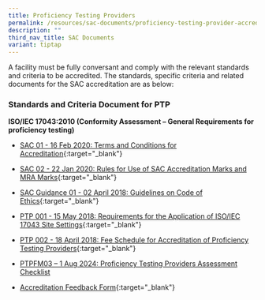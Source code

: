 ```yaml
---
title: Proficiency Testing Providers
permalink: /resources/sac-documents/proficiency-testing-provider-accreditation/
description: ""
third_nav_title: SAC Documents
variant: tiptap
---
```

<p>A facility must be fully conversant and comply with the relevant standards
and criteria to be accredited. The standards, specific criteria and related
documents for the SAC accreditation are as below:</p>
<h3>Standards and Criteria Document for PTP</h3>
<p><strong>ISO/IEC 17043:2010 (Conformity Assessment – General Requirements for proficiency testing)</strong>
</p>
<ul>
<li>
<p><a href="/files/Documents/Laboratory%20Accreditation/SAC-01-16Feb2020.pdf" rel="noopener noreferrer nofollow" target="_blank">SAC 01 - 16 Feb 2020: Terms and Conditions for Accreditation</a>{:target="_blank"}</p>
</li>
<li>
<p><a href="/files/Documents/Laboratory%20Accreditation/SAC-02-22-Jan-20.pdf" rel="noopener noreferrer nofollow" target="_blank">SAC 02 - 22 Jan 2020: Rules for Use of SAC Accreditation Marks and MRA Marks</a>{:target="_blank"}</p>
</li>
<li>
<p><a href="/files/Documents/SAC-Guidance-01-Guidelines-on-Code-of-Ethics-(02-April-2018).pdf" rel="noopener noreferrer nofollow" target="_blank">SAC Guidance 01 - 02 April 2018: Guidelines on Code of Ethics</a>{:target="_blank"}</p>
</li>
<li>
<p><a href="/files/Documents/proficiency-testing-providers/PTP-001-15-May-18.pdf" rel="noopener noreferrer nofollow" target="_blank">PTP 001 - 15 May 2018: Requirements for the Application of ISO/IEC 17043 Site Settings</a>{:target="_blank"}</p>
</li>
<li>
<p><a href="/files/Documents/proficiency-testing-providers/PTP-002-(18-April-2018).pdf" rel="noopener noreferrer nofollow" target="_blank">PTP 002 - 18 April 2018: Fee Schedule for Accreditation of Proficiency Testing Providers</a>{:target="_blank"}</p>
</li>
<li>
<p><a href="https://go.gov.sg/ptpfm03-iso-17043-2023-checklist-1aug2024" rel="noopener noreferrer nofollow" target="_blank">PTPFM03 – 1 Aug 2024: Proficiency Testing Providers Assessment Checklist</a>
</p>
</li>
<li>
<p><a href="/files/Documents/SACFM10-AC-feedback-form-15-Jul-19.doc" rel="noopener noreferrer nofollow" target="_blank">Accreditation Feedback Form</a>{:target="_blank"}</p>
</li>
</ul>
<p></p>